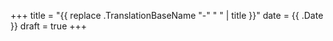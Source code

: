 +++
title = "{{ replace .TranslationBaseName "-" " " | title }}"
date = {{ .Date }}
draft = true
+++